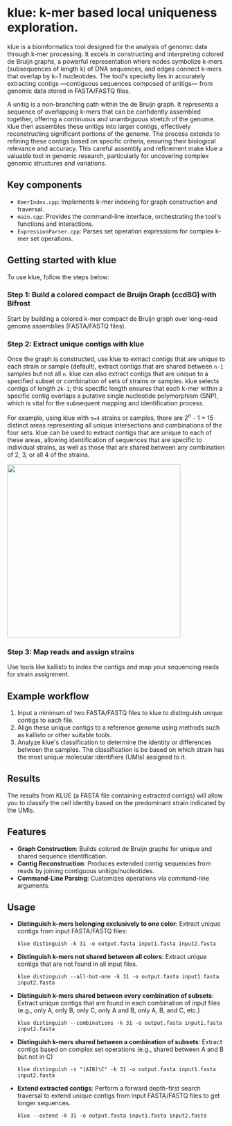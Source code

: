 # klue: k-mer based local uniqueness exploration.

klue is a bioinformatics tool designed for the analysis of genomic data through k-mer processing. It excels in constructing and interpreting colored de Bruijn graphs, a powerful representation where nodes symbolize k-mers (subsequences of length k) of DNA sequences, and edges connect k-mers that overlap by k−1 nucleotides. The tool's specialty lies in accurately extracting contigs —contiguous sequences composed of unitigs— from genomic data stored in FASTA/FASTQ files.

A unitig is a non-branching path within the de Bruijn graph. It represents a sequence of overlapping k-mers that can be confidently assembled together, offering a continuous and unambiguous stretch of the genome. klue then assembles these unitigs into larger contigs, effectively reconstructing significant portions of the genome. The process extends to refining these contigs based on specific criteria, ensuring their biological relevance and accuracy. This careful assembly and refinement make klue a valuable tool in genomic research, particularly for uncovering complex genomic structures and variations.

## Key components

- `KmerIndex.cpp`: Implements k-mer indexing for graph construction and traversal.
- `main.cpp`: Provides the command-line interface, orchestrating the tool's functions and interactions.
- `ExpressionParser.cpp`: Parses set operation expressions for complex k-mer set operations.

## Getting started with klue

To use klue, follow the steps below:

### Step 1: Build a colored compact de Bruijn Graph (ccdBG) with Bifrost

Start by building a colored k-mer compact de Bruijn graph over long-read genome assemblies (FASTA/FASTQ files).

### Step 2: Extract unique contigs with klue

Once the graph is constructed, use klue to extract contigs that are unique to each strain or sample (default), extract contigs that are shared between `n-1` samples but not all `n`. klue can also extract contigs that are unique to a specified subset or combination of sets of strains or samples. klue selects contigs of length `2k-1`; this specific length ensures that each k-mer within a specific contig overlaps a putative single nucleotide polymorphism (SNP), which is vital for the subsequent mapping and identification process.

For example, using klue with `n=4` strains or samples, there are 2<sup>n</sup> - 1 = 15 distinct areas representing all unique intersections and combinations of the four sets. klue  can be used to extract contigs that are unique to each of these areas, allowing identification of sequences that are specific to individual strains, as well as those that are shared between any combination of 2, 3, or all 4 of the strains.

<img src="https://github.com/mboffelli/projects/blob/main/images/venn-4.png" width="400" height="400">

### Step 3: Map reads and assign strains

Use tools like kallisto to index the contigs and map your sequencing reads for strain assignment.

## Example workflow

1. Input a minimum of two FASTA/FASTQ files to klue to distinguish unique contigs to each file.
2. Align these unique contigs to a reference genome using methods such as kallisto or other suitable tools.
3. Analyze klue's classification to determine the identity or differences between the samples. The classification is be based on which strain has the most unique molecular identifiers (UMIs) assigned to it.

## Results

The results from KLUE (a FASTA file containing extracted contigs) will allow you to classify the cell identity based on the predominant strain indicated by the UMIs.

## Features

- **Graph Construction**: Builds colored de Bruijn graphs for unique and shared sequence identification.
- **Contig Reconstruction**: Produces extended contig sequences from reads by joining contiguous unitigs/nucleotides.
- **Command-Line Parsing**: Customizes operations via command-line arguments.

## Usage
- **Distinguish k-mers belonging exclusively to one color**: Extract unique contigs from input FASTA/FASTQ files:

  ```klue distinguish -k 31 -o output.fasta input1.fasta input2.fasta```
- **Distinguish k-mers not shared between all colors**: Extract unique contigs that are not found in all input files.
  
  ```klue distinguish --all-but-one -k 31 -o output.fasta input1.fasta input2.fasta```
- **Distinguish k-mers shared between every combination of subsets**:  Extract unique contigs that are found in each combination of input files (e.g., only A, only B, only C, only A and B, only A, B, and C, etc.)

  ```klue distinguish --combinations -k 31 -o output.fasta input1.fasta input2.fasta```
- **Distinguish k-mers shared between a combination of subsets**:  Extract contigs based on complex set operations (e.g., shared between A and B but not in C)
  
  ```klue distinguish -s "(AIB)\C" -k 31 -o output.fasta input1.fasta input2.fasta```
- **Extend extracted contigs**: Perform a forward depth-first search traversal to extend unique contigs from input FASTA/FASTQ files to get longer sequences.
  
  ```klue --extend -k 31 -o output.fasta input1.fasta input2.fasta```

